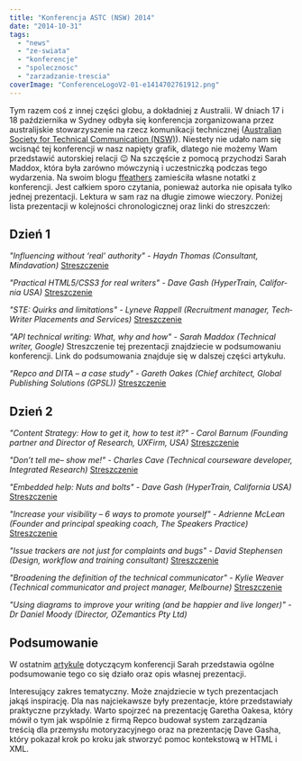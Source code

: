 ```yaml
---
title: "Konferencja ASTC (NSW) 2014"
date: "2014-10-31"
tags:
  - "news"
  - "ze-swiata"
  - "konferencje"
  - "spolecznosc"
  - "zarzadzanie-trescia"
coverImage: "ConferenceLogoV2-01-e1414702761912.png"
---
```


Tym razem coś z innej części globu, a dokładniej z Australii. W dniach 17 i 18
października w Sydney odbyła się konferencja zorganizowana przez australijskie
stowarzyszenie na rzecz komunikacji technicznej
([Australian Society for Technical Communication (NSW)](http://astcnsw.org.au/)).
Niestety nie udało nam się wcisnąć tej konferencji w nasz napięty grafik,
dlatego nie możemy Wam przedstawić autorskiej relacji 😉 Na szczęście z
pomocą przychodzi Sarah Maddox, która była zarówno mówczynią i uczestniczką
podczas tego wydarzenia. Na swoim blogu
[ffeathers](http://ffeathers.wordpress.com/) zamieściła własne notatki z
konferencji. Jest całkiem sporo czytania, ponieważ autorka nie opisała tylko
jednej prezentacji. Lektura w sam raz na długie zimowe wieczory. Poniżej lista
prezentacji w kolejności chronologicznej oraz linki do streszczeń:

## Dzień 1

_"Influ­enc­ing with­out ‘real’ author­ity" - Haydn Thomas (Con­sul­tant,
Mindavation)_
[Streszczenie](http://ffeathers.wordpress.com/2014/10/17/influencing-without-real-authority-at-astc-nsw-2014/)

_"Prac­ti­cal HTML5/CSS3 for real writ­ers" - Dave Gash (Hyper­Train,
Cal­i­for­nia USA)_
[Streszczenie](http://ffeathers.wordpress.com/2014/10/17/practical-html5-and-css3-for-real-writers-at-astc-nsw-2014/)

_"STE: Quirks and lim­i­ta­tions" - Lyn­eve Rap­pell (Recruit­ment man­ager,
Tech­Writer Place­ments and Services)_
[Streszczenie](http://ffeathers.wordpress.com/2014/10/17/ste-quirks-and-limitations-at-astc-nsw-2014/)

_"API tech­ni­cal writ­ing: What, why and how" - Sarah Mad­dox (Tech­ni­cal
writer, Google)_ Streszczenie tej prezentacji znajdziecie w podsumowaniu
konferencji. Link do podsumowania znajduje się w dalszej części artykułu.

_"Repco and DITA – a case study" - Gareth Oakes (Chief archi­tect, Global
Pub­lish­ing Solu­tions (GPSL))_
[Streszczenie](http://ffeathers.wordpress.com/2014/10/17/repco-and-dita-at-astc-nsw-2014/)

## Dzień 2

_"Con­tent Strat­egy: How to get it, how to test it?" - Carol Bar­num (Found­ing
part­ner and Direc­tor of Research, UXFirm, USA)_
[Streszczenie](http://ffeathers.wordpress.com/2014/10/18/con%c2%adtent-strat%c2%adegy-getting-it-and-testing-it-at/)

_"Don’t tell me– show me!" - Charles Cave (Tech­ni­cal course­ware devel­oper,
Inte­grated Research)_
[Streszczenie](http://ffeathers.wordpress.com/2014/10/18/videos-and-screencasts-in-technical-communication-at-astc-nsw-2014/)

_"Embed­ded help: Nuts and bolts" - Dave Gash (Hyper­Train, Cal­i­for­nia USA)_
[Streszczenie](http://ffeathers.wordpress.com/2014/10/18/embedded-help-at-astc-nsw-2014/)

_"Increase your vis­i­bil­ity – 6 ways to pro­mote your­self" - Adri­enne McLean
(Founder and prin­ci­pal speak­ing coach, The Speak­ers Practice)_
[Streszczenie](http://ffeathers.wordpress.com/2014/10/18/increasing-your-visibility-at-astc-nsw-2014/)

_"Issue track­ers are not just for com­plaints and bugs" - David Stephensen
(Design, work­flow and train­ing consultant)_
[Streszczenie](http://ffeathers.wordpress.com/2014/10/18/issue-trackers-at-astc-nsw-2014/)

_"Broad­en­ing the def­i­n­i­tion of the tech­ni­cal com­mu­ni­ca­tor" - Kylie
Weaver (Tech­ni­cal com­mu­ni­ca­tor and project man­ager, Melbourne)_
[Streszczenie](http://ffeathers.wordpress.com/2014/10/18/broadening-the-definition-of-technical-communicator-at-astc-nsw-2014/)

_"Using dia­grams to improve your writ­ing (and be hap­pier and live longer)" -
Dr Daniel Moody (Direc­tor, OZe­man­tics Pty Ltd)_

## Podsumowanie

W ostatnim
[artykule](http://ffeathers.wordpress.com/2014/10/19/astc-nsw-conference-2014-wrapup/)
dotyczącym konferencji Sarah przedstawia ogólne podsumowanie tego co się działo
oraz opis własnej prezentacji.

Interesujący zakres tematyczny. Może znajdziecie w tych prezentacjach jakąś
inspirację. Dla nas najciekawsze były prezentacje, które przedstawiały
praktyczne przykłady. Warto spojrzeć na prezentację Garetha Oakesa, który mówił
o tym jak wspólnie z firmą Repco budował system zarządzania treścią dla
przemysłu motoryzacyjnego oraz na prezentację Dave Gasha, który pokazał krok po
kroku jak stworzyć pomoc kontekstową w HTML i XML.

